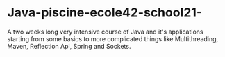 # Java-piscine-ecole42-school21-
A two weeks long very intensive course of Java and it's applications starting from some basics to more complicated things like Multithreading, Maven, Reflection Api, Spring and Sockets.
